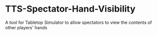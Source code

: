 # TTS-Spectator-Hand-Visibility
A tool for Tabletop Simulator to allow spectators to view the contents of other players' hands
